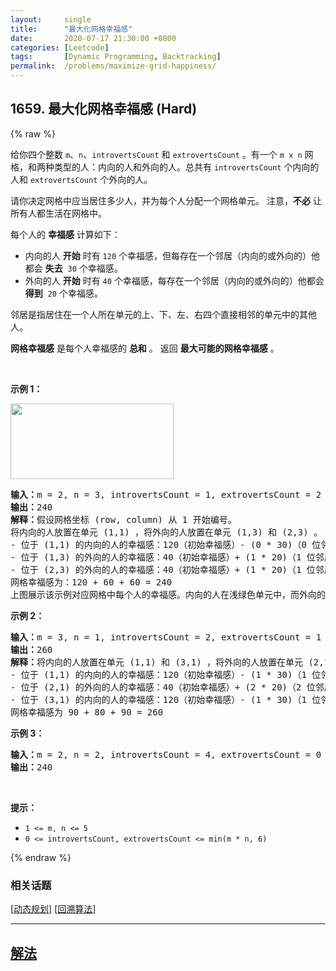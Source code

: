 ```yaml
---
layout:     single
title:      "最大化网格幸福感"
date:       2020-07-17 21:30:00 +0800
categories: [Leetcode]
tags:       [Dynamic Programming, Backtracking]
permalink:  /problems/maximize-grid-happiness/
---
```


## 1659. 最大化网格幸福感 (Hard)

{% raw %}

<p>给你四个整数 <code>m</code>、<code>n</code>、<code>introvertsCount</code> 和 <code>extrovertsCount</code> 。有一个 <code>m x n</code> 网格，和两种类型的人：内向的人和外向的人。总共有 <code>introvertsCount</code> 个内向的人和 <code>extrovertsCount</code> 个外向的人。</p>

<p>请你决定网格中应当居住多少人，并为每个人分配一个网格单元。 注意，<strong>不必</strong> 让所有人都生活在网格中。</p>

<p>每个人的 <strong>幸福感</strong> 计算如下：</p>

<ul>
	<li>内向的人 <strong>开始</strong> 时有 <code>120</code> 个幸福感，但每存在一个邻居（内向的或外向的）他都会 <strong>失去</strong>  <code>30</code> 个幸福感。</li>
	<li>外向的人 <strong>开始</strong> 时有 <code>40</code> 个幸福感，每存在一个邻居（内向的或外向的）他都会 <strong>得到</strong>  <code>20</code> 个幸福感。</li>
</ul>

<p>邻居是指居住在一个人所在单元的上、下、左、右四个直接相邻的单元中的其他人。</p>

<p><strong>网格幸福感</strong> 是每个人幸福感的 <strong>总和</strong> 。 返回 <strong>最大可能的网格幸福感</strong> 。</p>

<p> </p>

<p><strong>示例 1：</strong></p>
<img alt="" src="https://assets.leetcode-cn.com/aliyun-lc-upload/uploads/2020/11/15/grid_happiness.png" style="width: 261px; height: 121px;" />
<pre>
<strong>输入：</strong>m = 2, n = 3, introvertsCount = 1, extrovertsCount = 2
<strong>输出：</strong>240
<strong>解释：</strong>假设网格坐标 (row, column) 从 1 开始编号。
将内向的人放置在单元 (1,1) ，将外向的人放置在单元 (1,3) 和 (2,3) 。
- 位于 (1,1) 的内向的人的幸福感：120（初始幸福感）- (0 * 30)（0 位邻居）= 120
- 位于 (1,3) 的外向的人的幸福感：40（初始幸福感）+ (1 * 20)（1 位邻居）= 60
- 位于 (2,3) 的外向的人的幸福感：40（初始幸福感）+ (1 * 20)（1 位邻居）= 60
网格幸福感为：120 + 60 + 60 = 240
上图展示该示例对应网格中每个人的幸福感。内向的人在浅绿色单元中，而外向的人在浅紫色单元中。
</pre>

<p><strong>示例 2：</strong></p>

<pre>
<strong>输入：</strong>m = 3, n = 1, introvertsCount = 2, extrovertsCount = 1
<strong>输出：</strong>260
<strong>解释：</strong>将内向的人放置在单元 (1,1) 和 (3,1) ，将外向的人放置在单元 (2,1) 。
- 位于 (1,1) 的内向的人的幸福感：120（初始幸福感）- (1 * 30)（1 位邻居）= 90
- 位于 (2,1) 的外向的人的幸福感：40（初始幸福感）+ (2 * 20)（2 位邻居）= 80
- 位于 (3,1) 的内向的人的幸福感：120（初始幸福感）- (1 * 30)（1 位邻居）= 90
网格幸福感为 90 + 80 + 90 = 260
</pre>

<p><strong>示例 3：</strong></p>

<pre>
<strong>输入：</strong>m = 2, n = 2, introvertsCount = 4, extrovertsCount = 0
<strong>输出：</strong>240
</pre>

<p> </p>

<p><strong>提示：</strong></p>

<ul>
	<li><code>1 <= m, n <= 5</code></li>
	<li><code>0 <= introvertsCount, extrovertsCount <= min(m * n, 6)</code></li>
</ul>

{% endraw %}

### 相关话题
  [[动态规划](https://github.com/openset/leetcode/tree/master/tag/dynamic-programming/README.md)]
  [[回溯算法](https://github.com/openset/leetcode/tree/master/tag/backtracking/README.md)]

---

## [解法](https://github.com/openset/leetcode/tree/master/problems/maximize-grid-happiness)
